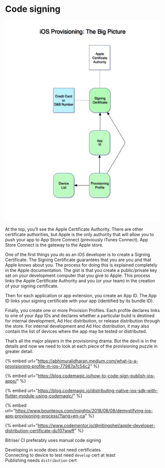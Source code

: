 # Code signing

![](../../.gitbook/assets/image%20%28156%29.png)

At the top, you’ll see the Apple Certificate Authority. There are other certificate authorities, but Apple is the only authority that will allow you to push your app to App Store Connect \(previously iTunes Connect\). App Store Connect is the gateway to the Apple store.

One of the first things you do as an iOS developer is to create a Signing Certificate. The Signing Certificate guarantees that you are you and that Apple knows about you. The process for doing this is explained completely in the Apple documentation. The gist is that you create a public/private key set on your development computer that you give to Apple. This process links the Apple Certificate Authority and you \(or your team\) in the creation of your signing certificate.

Then for each application or app extension, you create an App ID. The App ID links your signing certificate with your app \(identified by its bundle ID\).

Finally, you create one or more Provision Profiles. Each profile declares links to one of your App IDs and declares whether a particular build is destined for internal development, Ad Hoc distribution, or release distribution through the store. For internal development and Ad Hoc distribution, it may also contain the list of devices where the app may be tested or distributed.

That’s all the major players in the provisioning drama. But the devil is in the details and now we need to look at each piece of the provisioning puzzle in greater detail.

{% embed url="https://abhimuralidharan.medium.com/what-is-a-provisioning-profile-in-ios-77987a7c54c2" %}

{% embed url="https://blog.codemagic.io/how-to-code-sign-publish-ios-apps/" %}

{% embed url="https://blog.codemagic.io/distributing-native-ios-sdk-with-flutter-module-using-codemagic/" %}

{% embed url="https://www.bounteous.com/insights/2018/08/08/demystifying-ios-app-provisioning-process/?lang=en-ca" %}

{% embed url="https://www.codementor.io/@nitingohel/apple-developer-distribution-certificate-du107wwff" %}



Bitrise/ CI preferably uses manual code signing

Developing in xcode does not need certificates  
Connecting to device to test need `develop` cert at least  
Publishing needs `distribution` cert  


